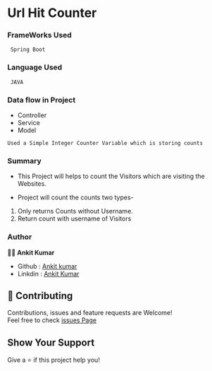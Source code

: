 # Url Hit Counter
### FrameWorks Used
```
 Spring Boot
```

### Language Used
```
 JAVA
```
### Data flow in Project
- Controller
- Service
- Model
```
Used a Simple Integer Counter Variable which is storing counts
```

### Summary

- This Project will helps to count the Visitors which are visiting the Websites.


- Project will count the counts two types-
1. Only returns Counts without Username.
2. Return count with username of Visitors

### Author
 👨‍💼 **Ankit Kumar**
 + Github : [Ankit kumar](https://github.com/ankitk55?tab=repositories)
 + Linkdin : [Ankit Kumar](https://www.linkedin.com/in/ankit-kumar-7300581b3/)

## 🤝 Contributing
Contributions, issues and feature requests are Welcome!\
Feel free to check [issues Page](https://github.com/issues) 

## Show Your Support 
Give a ⭐ if this project help you!
